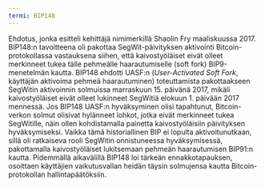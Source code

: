 ```yaml
---
termi: BIP148
---
```


Ehdotus, jonka esitteli kehittäjä nimimerkillä Shaolin Fry maaliskuussa 2017. BIP148:n tavoitteena oli pakottaa SegWit-päivityksen aktivointi Bitcoin-protokollassa vastauksena siihen, että kaivostyöläiset eivät olleet merkinneet tukea tälle pehmeälle haarautumiselle (soft fork) BIP9-menetelmän kautta. BIP148 ehdotti UASF:n (*User-Activated Soft Fork*, käyttäjän aktivoima pehmeä haarautuminen) toteuttamista pakottaakseen SegWitin aktivoinnin solmuissa marraskuun 15. päivänä 2017, mikäli kaivostyöläiset eivät olleet lukinneet SegWitiä elokuun 1. päivään 2017 mennessä. Jos BIP148 UASF:n hyväksyminen olisi tapahtunut, Bitcoin-verkon solmut olisivat hylänneet lohkot, jotka eivät merkinneet tukea SegWitille, näin ollen kohdistamalla painetta kaivostyöläisiin päivityksen hyväksymiseksi. Vaikka tämä historiallinen BIP ei lopulta aktivoitunutkaan, sillä oli ratkaiseva rooli SegWitin onnistuneessa hyväksymisessä, pakottamalla kaivostyöläiset lukitsemaan pehmeän haarautumisen BIP91:n kautta. Pidemmällä aikavälillä BIP148 loi tärkeän ennakkotapauksen, osoittaen käyttäjien vaikutusvallan heidän täysin solmujensa kautta Bitcoin-protokollan hallintapäätöksiin.